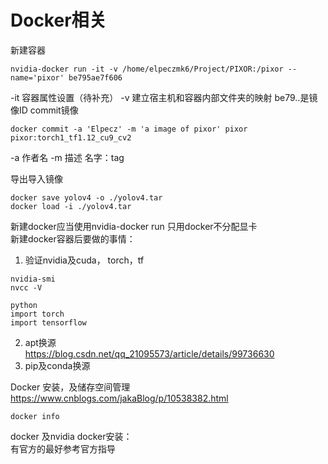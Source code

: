 # Docker相关
新建容器 
```
nvidia-docker run -it -v /home/elpeczmk6/Project/PIXOR:/pixor --name='pixor' be795ae7f606
```
-it 容器属性设置（待补充） -v 建立宿主机和容器内部文件夹的映射 be79..是镜像ID
commit镜像  
```
docker commit -a 'Elpecz' -m 'a image of pixor' pixor pixor:torch1_tf1.12_cu9_cv2
```
-a 作者名 -m 描述 名字：tag

导出导入镜像   
```
docker save yolov4 -o ./yolov4.tar
docker load -i ./yolov4.tar
``` 
新建docker应当使用nvidia-docker run 只用docker不分配显卡  
新建docker容器后要做的事情：  
1. 验证nvidia及cuda， torch，tf  
```
nvidia-smi
nvcc -V  

python
import torch
import tensorflow
```
2. apt换源  
https://blog.csdn.net/qq_21095573/article/details/99736630  
3. pip及conda换源  

Docker 安装，及储存空间管理  
https://www.cnblogs.com/jakaBlog/p/10538382.html
```
docker info
```

docker 及nvidia docker安装：  
有官方的最好参考官方指导  
